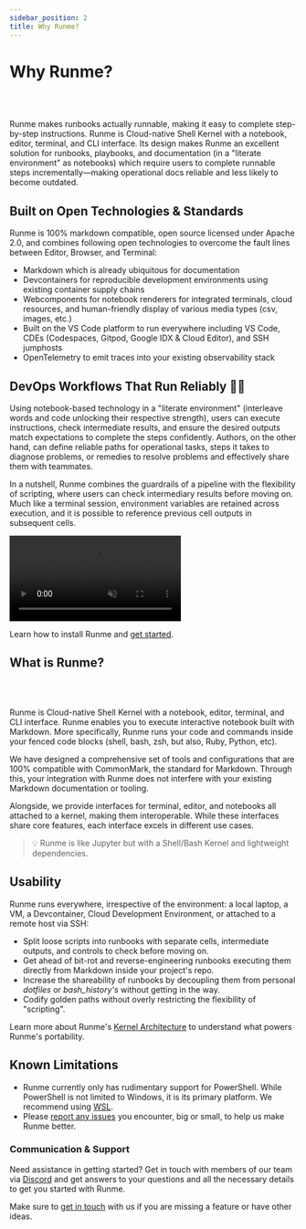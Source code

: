 ```yaml
---
sidebar_position: 2
title: Why Runme?
---
```


# **Why Runme?**

<RunmeStars /><br /><br />

Runme makes runbooks actually runnable, making it easy to complete step-by-step instructions. Runme is Cloud-native Shell Kernel with a notebook, editor, terminal, and CLI interface. Its design makes Runme an excellent solution for runbooks, playbooks, and documentation (in a "literate environment" as notebooks) which require users to complete runnable steps incrementally—making operational docs reliable and less likely to become outdated.

## **Built on Open Technologies & Standards**

Runme is 100% markdown compatible, open source licensed under Apache 2.0, and combines following open technologies to overcome the fault lines between Editor, Browser, and Terminal:

- Markdown which is already ubiquitous for documentation
- Devcontainers for reproducible development environments using existing container supply chains
- Webcomponents for notebook renderers for integrated terminals, cloud resources, and human-friendly display of various media types (csv, images, etc.)
- Built on the VS Code platform to run everywhere including VS Code, CDEs (Codespaces, Gitpod, Google IDX & Cloud Editor), and SSH jumphosts
- OpenTelemetry to emit traces into your existing observability stack

## **DevOps Workflows That Run Reliably** 👩‍💻

Using notebook-based technology in a "literate environment" (interleave words and code unlocking their respective strength), users can execute instructions, check intermediate results, and ensure the desired outputs match expectations to complete the steps confidently. Authors, on the other hand, can define reliable paths for operational tasks, steps it takes to diagnose problems, or remedies to resolve problems and effectively share them with teammates.

In a nutshell, Runme combines the guardrails of a pipeline with the flexibility of scripting, where users can check intermediary results before moving on. Much like a terminal session, environment variables are retained across execution, and it is possible to reference previous cell outputs in subsequent cells.

<video autoPlay loop muted playsInline controls>
  <source src="/videos/Key-feature-v2.mp4" type="video/mp4" />
  <source src="../static/videos/Key-feature-v2.mp4" type="video/mp4" />
  <source src="/videos/Key-feature-v2.webm" type="video/webm" />
  <source src="../static/videos/Key-feature-v2.webm" type="video/webm" />
</video>

<br />
<Infobox type="sidenote" title="Try it now">

Learn how to install Runme and [get started](https://docs.runme.dev/getting-started/runbyexample).

</Infobox>

## **What is Runme?**

<RunmeStars /><br /><br />

Runme is Cloud-native Shell Kernel with a notebook, editor, terminal, and CLI interface. Runme enables you to execute interactive notebook built with Markdown. More specifically, Runme runs your code and commands inside your fenced code blocks (shell, bash, zsh, but also, Ruby, Python, etc).

We have designed a comprehensive set of tools and configurations that are 100% compatible with CommonMark, the standard for Markdown. Through this, your integration with Runme does not interfere with your existing Markdown documentation or tooling.

Alongside, we provide interfaces for terminal, editor, and notebooks all attached to a kernel, making them interoperable. While these interfaces share core features, each interface excels in different use cases.

> 💡 Runme is like Jupyter but with a Shell/Bash Kernel and lightweight dependencies.

## **Usability**

Runme runs everywhere, irrespective of the environment: a local laptop, a VM, a Devcontainer, Cloud Development Environment, or attached to a remote host via SSH:

- Split loose scripts into runbooks with separate cells, intermediate outputs, and controls to check before moving on.
- Get ahead of bit-rot and reverse-engineering runbooks executing them directly from Markdown inside your project's repo.
- Increase the shareability of runbooks by decoupling them from personal _dotfiles_ or _bash_history's_ without getting in the way.
- Codify golden paths without overly restricting the flexibility of "scripting".

Learn more about Runme's [Kernel Architecture](https://docs.runme.dev/architecture) to understand what powers Runme's portability.

## **Known Limitations**

- Runme currently only has rudimentary support for PowerShell. While PowerShell is not limited to Windows, it is its primary platform. We recommend using [WSL](https://code.visualstudio.com/docs/remote/wsl).
- Please [report any issues](https://github.com/stateful/runme/issues/new) you encounter, big or small, to help us make Runme better.

### **Communication & Support**

Need assistance in getting started? Get in touch with members of our team via [Discord](https://discord.gg/runme) and get answers to your questions and all the necessary details to get you started with Runme.

<Infobox type="sidenote" title="Join Runme community!">

Make sure to [get in touch](https://discord.gg/runme) with us if you are missing a feature or have other ideas.

</Infobox>
